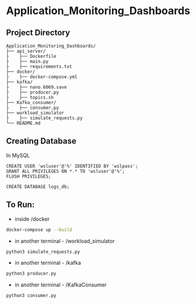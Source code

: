 # Application_Monitoring_Dashboards

## Project Directory
```
Application_Monitoring_Dashboards/
├── api_server/
├    ├── Dockerfile   
├    ├── main.py
├    ├── requirements.txt           
├── docker/
├    ├── docker-compose.yml
├── kafka/
├    ├── nano.6069.save
├    ├── producer.py
├    ├── topics.sh
├── Kafka_consumer/
├    ├── consumer.py
├── workload_simulator
├    ├── simulate_requests.py
└── README.md                           
```

## Creating Database
In MySQL
```mysql
CREATE USER 'wsluser'@'%' IDENTIFIED BY 'wslpass';
GRANT ALL PRIVILEGES ON *.* TO 'wsluser'@'%';
FLUSH PRIVILEGES;
```
```mysql
CREATE DATABASE logs_db;
```

## To Run:

- inside /docker 
```bash
docker-compose up --build
```

- in another terminal - /workload_simulator 
```bash 
python3 simulate_requests.py
```
- in another terminal - /kafka
```bash 
python3 producer.py
```

- in another terminal - /KafkaConsumer 
```bash 
python3 consumer.py
```